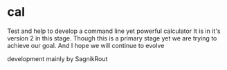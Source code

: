# cal
Test and help to develop a command line yet powerful calculator
It is in it's version 2 in this stage.
Though this is a primary stage yet we are trying to achieve our goal.
And I hope we will continue to evolve

development mainly by SagnikRout

